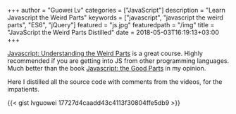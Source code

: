 +++
author = "Guowei Lv"
categories = ["JavaScript"]
description = "Learn Javascript the Weird Parts"
keywords = ["javascript", "javascript the weird parts", "ES6", "jQuery"]
featured = "js.jpg"
featuredpath = "/img"
title = "JavaScript the Weird Parts Distilled"
date = 2018-05-03T16:19:13+03:00
+++

[Javascript: Understanding the Weird Parts](https://www.udemy.com/understand-javascript/) is a great course. Highly recommended if you are getting into JS from other programming languages. Much better than the book [Javascript: the Good Parts](https://www.amazon.com/JavaScript-Good-Parts-Douglas-Crockford/dp/0596517742) in my opinion.

Here I distilled all the source code with comments from the videos, for the  impatients.

{{< gist lvguowei 17727d4caadd43c4113f30804ffe5db9 >}}
